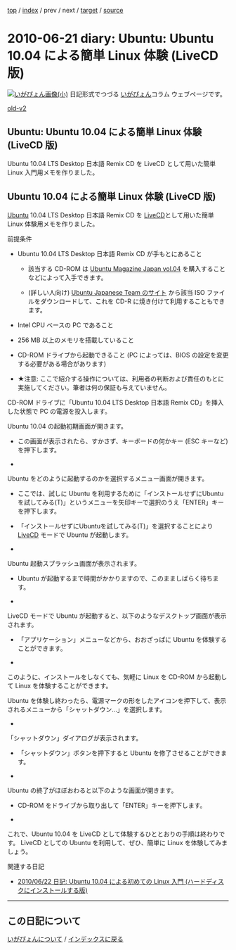 [top](https://igapyon.github.io/diary/) 
 / [index](https://igapyon.github.io/diary/2010/index.html) 
 / prev 
 / next 
 / [target](https://igapyon.github.io/diary/2010/ig100621.html) 
 / [source](https://github.com/igapyon/diary/blob/gh-pages/2010/ig100621.html.src.md) 

2010-06-21 diary: Ubuntu: Ubuntu 10.04 による簡単 Linux 体験 (LiveCD 版)
=====================================================================================================
[![いがぴょん画像(小)](https://igapyon.github.io/diary/images/iga200306s.jpg "いがぴょん")](https://igapyon.github.io/diary/memo/memoigapyon.html) 日記形式でつづる [いがぴょん](https://igapyon.github.io/diary/memo/memoigapyon.html)コラム ウェブページです。

[old-v2](ig100621-orig.html)

## Ubuntu: Ubuntu 10.04 による簡単 Linux 体験 (LiveCD 版)

Ubuntu 10.04 LTS Desktop 日本語 Remix CD を LiveCD として用いた簡単 Linux 入門用メモを作りました。

## Ubuntu 10.04 による簡単 Linux 体験 (LiveCD 版)

[Ubuntu](http://www.igapyon.jp/igapyon/diary/keyword/ubuntu.html) 10.04 LTS Desktop 日本語 Remix CD を [LiveCD](http://www.igapyon.jp/igapyon/diary/keyword/livecd.html)として用いた簡単 Linux 体験用メモを作りました。

前提条件

* Ubuntu 10.04 LTS Desktop 日本語 Remix CD が手もとにあること
  
  * 該当する CD-ROM は [Ubuntu Magazine Japan vol.04](http://www.amazon.co.jp/exec/obidos/ASIN/4048686399/igapyondiary-22) を購入することなどによって入手できます。
    
  * (詳しい人向け) [Ubuntu Japanese Team のサイト](http://www.ubuntulinux.jp/products/GetUbuntu) から該当 ISO ファイルをダウンロードして、これを CD-R に焼き付けて利用することもできます。
  

  
* Intel CPU ベースの PC であること
  
* 256 MB 以上のメモリを搭載していること
  
* CD-ROM ドライブから起動できること (PC によっては、BIOS の設定を変更する必要がある場合があります)
  
* ★注意: ここで紹介する操作については、利用者の判断および責任のもとに実施してください。筆者は何の保証も与えていません。

CD-ROM ドライブに「Ubuntu 10.04 LTS Desktop 日本語 Remix CD」を挿入した状態で PC の電源を投入します。

Ubuntu 10.04 の起動初期画面が開きます。

* この画面が表示されたら、すかさず、キーボードの何かキー (ESC キーなど) を押下します。
  
* 

Ubuntu をどのように起動するのかを選択するメニュー画面が開きます。

* ここでは、試しに Ubuntu を利用するために「インストールせずにUbuntuを試してみる(T)」というメニューを矢印キーで選択のうえ「ENTER」キーを押下します。
  
* 「インストールせずにUbuntuを試してみる(T)」を選択することにより [LiveCD](http://www.igapyon.jp/igapyon/diary/keyword/livecd.html) モードで Ubuntu
  が起動します。
  
* 

Ubuntu 起動スプラッシュ画面が表示されます。

* Ubuntu が起動するまで時間がかかりますので、このまましばらく待ちます。
  
* 

LiveCD モードで Ubuntu が起動すると、以下のようなデスクトップ画面が表示されます。

* 「アプリケーション」メニューなどから、おおざっぱに Ubuntu を体験することができます。
  
* 

このように、インストールをしなくても、気軽に Linux を CD-ROM から起動して Linux を体験することができます。

Ubuntu を体験し終わったら、電源マークの形をしたアイコンを押下して、表示されるメニューから「シャットダウン...」を選択します。

* 

「シャットダウン」ダイアログが表示されます。

* 「シャットダウン」ボタンを押下すると Ubuntu を修了させることができます。
  
* 

Ubuntu の終了がほぼおわると以下のような画面が開きます。

* CD-ROM をドライブから取り出して「ENTER」キーを押下します。
  
* 

これで、Ubuntu 10.04 を LiveCD として体験するひととおりの手順は終わりです。
LiveCD としての Ubuntu を利用して、ぜひ、簡単に Linux を体験してみましょう。

関連する日記

* [2010/06/22 日記: Ubuntu 10.04 による初めての Linux 入門 (ハードディスクにインストールする版)](ig100622.html)


----------------------------------------------------------------------------------------------------

## この日記について
[いがぴょんについて](https://igapyon.github.io/diary/memo/memoigapyon.html) / [インデックスに戻る](https://igapyon.github.io/diary/idxall.html)
